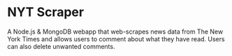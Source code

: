 # NYT Scraper
A Node.js & MongoDB webapp that web-scrapes news data from The New York Times and allows users to comment about what they have read. Users can also delete unwanted comments.
